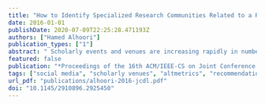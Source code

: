 ```yaml
---
title: "How to Identify Specialized Research Communities Related to a Researcher’s Changing Interests"
date: 2016-01-01
publishDate: 2020-07-09T22:25:28.471193Z
authors: ["Hamed Alhoori"]
publication_types: ["1"]
abstract: " Scholarly events and venues are increasing rapidly in number. This poses a challenge for researchers who seek to identify events and venues related to their work in order to draw more efficiently and comprehensively from published research and to share their own findings more effectively. Such efforts are hampered also by the fact that no rating system yet exists to assist researchers in culling the venues most relevant to their current readings and interests. This study describes a methodology we developed in response to this need, one that recommends scholarly venues related to researchers' specific interests according to personalized social web indicators. Our experiments applying our proposed rating and recommendation method show that it outperforms the baseline venue recommendations in terms of accuracy and ranking quality."
featured: false
publication: "*Proceedings of the 16th ACM/IEEE-CS on Joint Conference on Digital Libraries*"
tags: ["social media", "scholarly venues", "altmetrics", "recommendation system", "Scholarly big data"]
url_pdf: "publications/alhoori-2016-jcdl.pdf"
doi: "10.1145/2910896.2925450"
---
```


